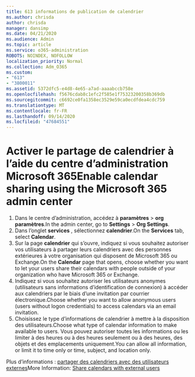 ```yaml
---
title: 613 informations de publication de calendrier
ms.author: chrisda
author: chrisda
manager: dansimp
ms.date: 04/21/2020
ms.audience: Admin
ms.topic: article
ms.service: o365-administration
ROBOTS: NOINDEX, NOFOLLOW
localization_priority: Normal
ms.collection: Adm_O365
ms.custom:
- "613"
- "3800011"
ms.assetid: 5372dfc5-e4d8-4e65-a7ad-aaaabccb758e
ms.openlocfilehash: f5676cdab8c1efc2f585e1f75323200358b369db
ms.sourcegitcommit: c6692ce0fa1358ec3529e59ca0ecdfdea4cdc759
ms.translationtype: MT
ms.contentlocale: fr-FR
ms.lasthandoff: 09/14/2020
ms.locfileid: "47684551"
---
```

# <a name="enable-calendar-sharing-using-the-microsoft-365-admin-center"></a><span data-ttu-id="faf18-102">Activer le partage de calendrier à l’aide du centre d’administration Microsoft 365</span><span class="sxs-lookup"><span data-stu-id="faf18-102">Enable calendar sharing using the Microsoft 365 admin center</span></span>

1. <span data-ttu-id="faf18-103">Dans le centre d’administration, accédez à **paramètres**   >   **org paramètres**.</span><span class="sxs-lookup"><span data-stu-id="faf18-103">In the admin center, go to  **Settings**  >  **Org Settings**.</span></span>
2. <span data-ttu-id="faf18-104">Dans l’onglet  **services**  , sélectionnez  **calendrier**.</span><span class="sxs-lookup"><span data-stu-id="faf18-104">On the  **Services**  tab, select  **Calendar**.</span></span>
3. <span data-ttu-id="faf18-105">Sur la page  **calendrier**  qui s’ouvre, indiquez si vous souhaitez autoriser vos utilisateurs à partager leurs calendriers avec des personnes extérieures à votre organisation qui disposent de Microsoft 365 ou Exchange.</span><span class="sxs-lookup"><span data-stu-id="faf18-105">On the  **Calendar**  page that opens, choose whether you want to let your users share their calendars with people outside of your organization who have Microsoft 365 or Exchange.</span></span>
4. <span data-ttu-id="faf18-106">Indiquez si vous souhaitez autoriser les utilisateurs anonymes (utilisateurs sans informations d’identification de connexion) à accéder aux calendriers par le biais d’une invitation par courrier électronique.</span><span class="sxs-lookup"><span data-stu-id="faf18-106">Choose whether you want to allow anonymous users (users without logon credentials) to access calendars via an email invitation.</span></span>
5. <span data-ttu-id="faf18-107">Choisissez le type d’informations de calendrier à mettre à la disposition des utilisateurs.</span><span class="sxs-lookup"><span data-stu-id="faf18-107">Choose what type of calendar information to make available to users.</span></span> <span data-ttu-id="faf18-108">Vous pouvez autoriser toutes les informations ou les limiter à des heures ou à des heures seulement ou à des heures, des objets et des emplacements uniquement.</span><span class="sxs-lookup"><span data-stu-id="faf18-108">You can allow all information, or limit it to time only or time, subject, and location only.</span></span>

<span data-ttu-id="faf18-109">Plus d’informations : [partager des calendriers avec des utilisateurs externes](https://docs.microsoft.com/microsoft-365/admin/manage/share-calendars-with-external-users)</span><span class="sxs-lookup"><span data-stu-id="faf18-109">More Information: [Share calendars with external users](https://docs.microsoft.com/microsoft-365/admin/manage/share-calendars-with-external-users)</span></span>

